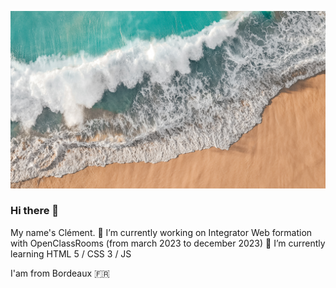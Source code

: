 ![Cover](https://github.com/Titou360/Titou360/blob/main/img/hero.png?raw=true)
### Hi there 👋

My name's Clément.
🔭 I’m currently working on Integrator Web formation with OpenClassRooms (from march 2023 to december 2023)
🌱 I’m currently learning HTML 5 / CSS 3 / JS

I'am from Bordeaux 🇫🇷




<!--
**Titou360/Titou360** is a ✨ _special_ ✨ repository because its `README.md` (this file) appears on your GitHub profile.

Here are some ideas to get you started:

- 🔭 I’m currently working on ...
- 🌱 I’m currently learning ...
- 👯 I’m looking to collaborate on ...
- 🤔 I’m looking for help with ...
- 💬 Ask me about ...
- 📫 How to reach me: ...
- 😄 Pronouns: ...
- ⚡ Fun fact: ...
-->
